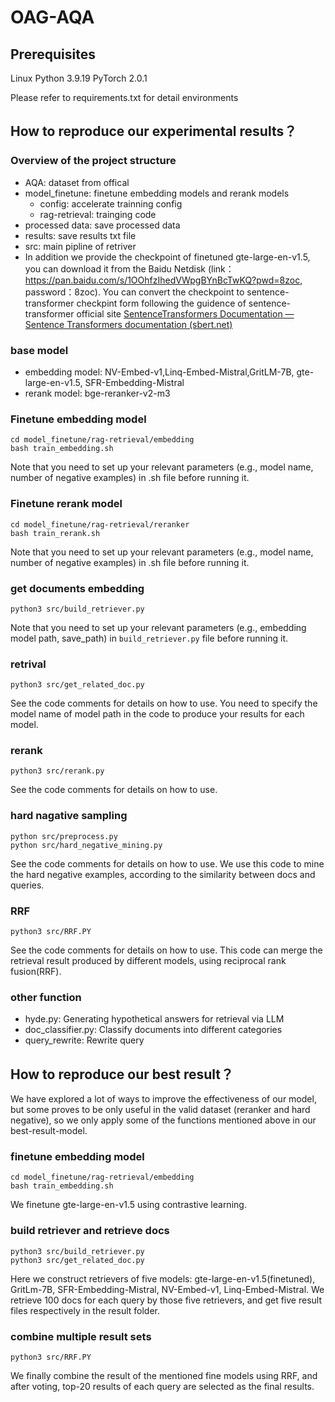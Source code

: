 # OAG-AQA

## Prerequisites

Linux
Python 3.9.19
PyTorch 2.0.1

Please refer to requirements.txt for detail environments

## How to reproduce our experimental results？

### Overview of the project structure

- AQA: dataset from offical
- model_finetune: finetune embedding models and rerank models
  - config: accelerate trainning config
  - rag-retrieval: trainging code
- processed data: save processed data
- results: save results txt file
- src: main pipline of retriver
- In addition we provide the checkpoint of finetuned gte-large-en-v1.5, you can download it from the Baidu Netdisk (link：https://pan.baidu.com/s/1OOhfzIhedVWpgBYnBcTwKQ?pwd=8zoc, password：8zoc). You can convert the checkpoint to sentence-transformer checkpint form following the guidence of sentence-transformer official site [SentenceTransformers Documentation — Sentence Transformers documentation (sbert.net)](https://sbert.net/)

### base model

- embedding model: NV-Embed-v1,Linq-Embed-Mistral,GritLM-7B, gte-large-en-v1.5, SFR-Embedding-Mistral
- rerank model: bge-reranker-v2-m3

### Finetune embedding model

```
cd model_finetune/rag-retrieval/embedding
bash train_embedding.sh
```

Note that you need to set up your relevant parameters (e.g., model name, number of negative examples) in .sh file before running it.

### Finetune rerank model

```
cd model_finetune/rag-retrieval/reranker
bash train_rerank.sh
```

Note that you need to set up your relevant parameters (e.g., model name, number of negative examples) in .sh file before running it.

### get documents embedding

```
python3 src/build_retriever.py
```

Note that you need to set up your relevant parameters (e.g., embedding model path, save_path) in `build_retriever.py` file before running it.

### retrival

```
python3 src/get_related_doc.py
```

See the code comments for details on how to use. You need to specify the model name of model path in the code to produce your results for each model.

### rerank

```
python3 src/rerank.py
```

See the code comments for details on how to use.

### hard nagative sampling

```
python src/preprocess.py
python src/hard_negative_mining.py
```

See the code comments for details on how to use.  We use this code to mine the hard negative examples, according to the similarity between docs and queries.

### RRF

```
python3 src/RRF.PY
```

See the code comments for details on how to use. This code can merge the retrieval result produced  by different models, using reciprocal rank fusion(RRF).

### other function

- hyde.py: Generating hypothetical answers for retrieval via LLM
- doc_classifier.py: Classify documents into different categories
- query_rewrite: Rewrite query

## How to reproduce our best result？

We have explored a lot of ways to improve the effectiveness of our model, but some proves to be only useful in the valid dataset (reranker and hard negative), so we only apply some of the functions mentioned above in our best-result-model.

### finetune embedding model

```
cd model_finetune/rag-retrieval/embedding
bash train_embedding.sh
```

We finetune gte-large-en-v1.5 using contrastive learning.

### build retriever and retrieve docs

```
python3 src/build_retriever.py
python3 src/get_related_doc.py
```

Here we construct retrievers of five models: gte-large-en-v1.5(finetuned), GritLm-7B, SFR-Embedding-Mistral, NV-Embed-v1, Linq-Embed-Mistral. We retrieve 100 docs for each query by those five retrievers, and get five result files respectively in the result folder.

### combine multiple result sets

```
python3 src/RRF.PY
```

We finally combine the result of the mentioned fine models using RRF, and after voting, top-20 results of each query are selected as the final results.
